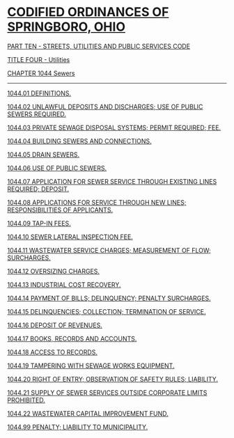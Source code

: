 [CODIFIED ORDINANCES OF SPRINGBORO, OHIO](index.html)
=====================================================

[PART TEN - STREETS, UTILITIES AND PUBLIC SERVICES CODE](407fa412.html)

[TITLE FOUR - Utilities](4295a412.html)

[CHAPTER 1044 Sewers](43e1a412.html)

* * * * *

[1044.01 DEFINITIONS.](4402a412.html)

[1044.02 UNLAWFUL DEPOSITS AND DISCHARGES; USE OF PUBLIC SEWERS
REQUIRED.](443da412.html)

[1044.03 PRIVATE SEWAGE DISPOSAL SYSTEMS; PERMIT REQUIRED;
FEE.](4446a412.html)

[1044.04 BUILDING SEWERS AND CONNECTIONS.](4458a412.html)

[1044.05 DRAIN SEWERS.](4473a412.html)

[1044.06 USE OF PUBLIC SEWERS.](4478a412.html)

[1044.07 APPLICATION FOR SEWER SERVICE THROUGH EXISTING LINES REQUIRED;
DEPOSIT.](44afa412.html)

[1044.08 APPLICATIONS FOR SERVICE THROUGH NEW LINES; RESPONSIBILITIES OF
APPLICANTS.](44b9a412.html)

[1044.09 TAP-IN FEES.](44bea412.html)

[1044.10 SEWER LATERAL INSPECTION FEE.](44c7a412.html)

[1044.11 WASTEWATER SERVICE CHARGES; MEASUREMENT OF FLOW;
SURCHARGES.](44cba412.html)

[1044.12 OVERSIZING CHARGES.](44efa412.html)

[1044.13 INDUSTRIAL COST RECOVERY.](44f7a412.html)

[1044.14 PAYMENT OF BILLS; DELINQUENCY; PENALTY
SURCHARGES.](4524a412.html)

[1044.15 DELINQUENCIES; COLLECTION; TERMINATION OF
SERVICE.](452ea412.html)

[1044.16 DEPOSIT OF REVENUES.](4531a412.html)

[1044.17 BOOKS, RECORDS AND ACCOUNTS.](4535a412.html)

[1044.18 ACCESS TO RECORDS.](4539a412.html)

[1044.19 TAMPERING WITH SEWAGE WORKS EQUIPMENT.](453ca412.html)

[1044.20 RIGHT OF ENTRY; OBSERVATION OF SAFETY RULES;
LIABILITY.](4540a412.html)

[1044.21 SUPPLY OF SEWER SERVICES OUTSIDE CORPORATE LIMITS
PROHIBITED.](4548a412.html)

[1044.22 WASTEWATER CAPITAL IMPROVEMENT FUND.](454ca412.html)

[1044.99 PENALTY; LIABILITY TO MUNICIPALITY.](4553a412.html)
